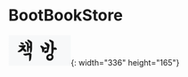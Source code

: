 # BootBookStore


![ex_screenshot](./src/main/resources/static/images/책방.png){: width="336" height="165"}
